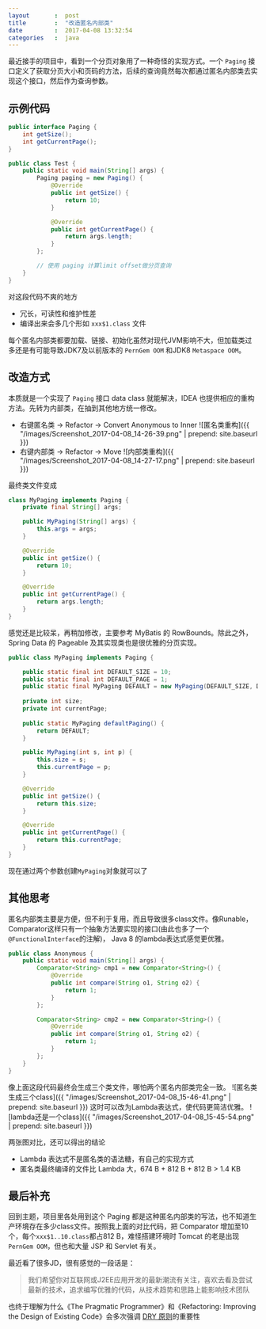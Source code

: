 ```yaml
---
layout       :  post
title        :  "改造匿名内部类"
date         :  2017-04-08 13:32:54
categories   :  java
---
```


最近接手的项目中，看到一个分页对象用了一种奇怪的实现方式。一个 `Paging` 接口定义了获取分页大小和页码的方法，后续的查询竟然每次都通过匿名内部类去实现这个接口，然后作为查询参数。

示例代码
----------
```java
public interface Paging {
    int getSize();
    int getCurrentPage();
}

public class Test {
    public static void main(String[] args) {
        Paging paging = new Paging() {
            @Override
            public int getSize() {
                return 10;
            }

            @Override
            public int getCurrentPage() {
                return args.length;
            }
        };

        // 使用 paging 计算limit offset做分页查询
    }
}
```
对这段代码不爽的地方

* 冗长，可读性和维护性差
* 编译出来会多几个形如 `xxx$1.class` 文件

每个匿名内部类都要加载、链接、初始化虽然对现代JVM影响不大，但加载类过多还是有可能导致JDK7及以前版本的 `PernGem OOM` 和JDK8 `Metaspace OOM`。

改造方式
----------
本质就是一个实现了 `Paging` 接口 data class 就能解决，IDEA 也提供相应的重构方法。先转为内部类，在抽到其他地方统一修改。

* 右键匿名类 -> Refactor -> Convert Anonymous to Inner
![匿名类重构]({{ "/images/Screenshot_2017-04-08_14-26-39.png" | prepend: site.baseurl }})
* 右键内部类 -> Refactor -> Move
![内部类重构]({{ "/images/Screenshot_2017-04-08_14-27-17.png" | prepend: site.baseurl }})

最终类文件变成
```java
class MyPaging implements Paging {
    private final String[] args;

    public MyPaging(String[] args) {
        this.args = args;
    }

    @Override
    public int getSize() {
        return 10;
    }

    @Override
    public int getCurrentPage() {
        return args.length;
    }
}
```
感觉还是比较呆，再稍加修改，主要参考 MyBatis 的 RowBounds。除此之外，Spring Data 的 Pageable 及其实现类也是很优雅的分页实现。
```java
public class MyPaging implements Paging {

    public static final int DEFAULT_SIZE = 10;
    public static final int DEFAULT_PAGE = 1;
    public static final MyPaging DEFAULT = new MyPaging(DEFAULT_SIZE, DEFAULT_PAGE);
    
    private int size;
    private int currentPage;
    
    public static MyPaging defaultPaging() {
        return DEFAULT;
    }

    public MyPaging(int s, int p) {
        this.size = s;
        this.currentPage = p;
    }

    @Override
    public int getSize() {
        return this.size;
    }

    @Override
    public int getCurrentPage() {
        return this.currentPage;
    }
}
```
现在通过两个参数创建`MyPaging`对象就可以了

其他思考
----------
匿名内部类主要是方便，但不利于复用，而且导致很多class文件。像Runable，Comparator这样只有一个抽象方法要实现的接口(由此也多了一个`@FunctionalInterface`的注解)， Java 8 的lambda表达式感觉更优雅。

```java
public class Anonymous {
    public static void main(String[] args) {
        Comparator<String> cmp1 = new Comparator<String>() {
            @Override
            public int compare(String o1, String o2) {
                return 1;
            }
        };

        Comparator<String> cmp2 = new Comparator<String>() {
            @Override
            public int compare(String o1, String o2) {
                return 1;
            }
        };
    }
}
```

像上面这段代码最终会生成三个类文件，哪怕两个匿名内部类完全一致。
![匿名类生成三个class]({{ "/images/Screenshot_2017-04-08_15-46-41.png" | prepend: site.baseurl }})
这时可以改为Lambda表达式，使代码更简洁优雅。
![lambda还是一个class]({{ "/images/Screenshot_2017-04-08_15-45-54.png" | prepend: site.baseurl }})

两张图对比，还可以得出的结论

* Lambda 表达式不是匿名类的语法糖，有自己的实现方式
* 匿名类最终编译的文件比 Lambda 大，674 B + 812 B + 812 B > 1.4 KB

最后补充
----------
回到主题，项目里各处用到这个 Paging 都是这种匿名内部类的写法，也不知道生产环境存在多少class文件。按照我上面的对比代码，把 Comparator 增加至10个，每个`xxx$1..10.class`都占812 B，难怪搭建环境时 Tomcat 的老是出现 `PernGem OOM`，但也和大量 JSP 和 Servlet 有关。

最近看了很多JD，很有感觉的一段话是：
>我们希望你对互联网或J2EE应用开发的最新潮流有关注，喜欢去看及尝试最新的技术，追求编写优雅的代码，从技术趋势和思路上能影响技术团队

也终于理解为什么《The Pragmatic Programmer》和《Refactoring: Improving the Design of Existing Code》会多次强调 [DRY 原则](https://en.wikipedia.org/wiki/Don%27t_repeat_yourself)的重要性

